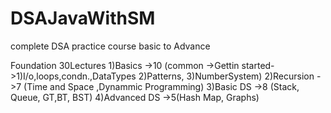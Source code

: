 # DSAJavaWithSM
complete DSA practice course basic to Advance

Foundation 30Lectures
1)Basics ->10 (common ->Gettin started->1)I/o,loops,condn.,DataTypes  2)Patterns, 3)NumberSystem)
2)Recursion ->7  (Time and Space ,Dynammic Programming)
3)Basic DS ->8 (Stack, Queue, GT,BT, BST)
4)Advanced DS ->5(Hash Map, Graphs)
